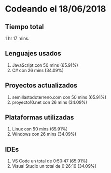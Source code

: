# Codeando el 18/06/2018

## Tiempo total
1 hr 17 mins.

## Lenguajes usados
1. JavaScript con 50 mins (65.91%)
1. C# con 26 mins (34.09%)

## Proyectos actualizados
1. semillastodoterreno.com con 50 mins (65.91%)
1. proyecto10.net con 26 mins (34.09%)

## Plataformas utilizadas
1. Linux con 50 mins (65.91%)
1. Windows con 26 mins (34.09%)

## IDEs
1. VS Code un total de 0:50:47 (65.91%)
1. Visual Studio un total de 0:26:16 (34.09%)
